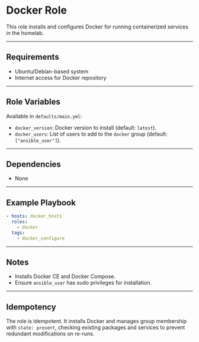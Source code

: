 # Docker Role

This role installs and configures Docker for running containerized services in the homelab.

---

## Requirements
* Ubuntu/Debian-based system
* Internet access for Docker repository

---

## Role Variables
Available in `defaults/main.yml`:
- `docker_version`: Docker version to install (default: `latest`).
- `docker_users`: List of users to add to the `docker` group (default: `["ansible_user"]`).

---

## Dependencies
- None

---

## Example Playbook
```yaml
- hosts: docker_hosts
  roles:
    - docker
  tags:
    - docker_configure
```

---

## Notes
- Installs Docker CE and Docker Compose.
- Ensure `ansible_user` has sudo privileges for installation.

---

## Idempotency
The role is idempotent. It installs Docker and manages group membership with `state: present`, checking existing packages and services to prevent redundant modifications on re-runs.
